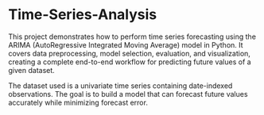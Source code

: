 # Time-Series-Analysis
This project demonstrates how to perform time series forecasting using the ARIMA (AutoRegressive Integrated Moving Average) model in Python.
It covers data preprocessing, model selection, evaluation, and visualization, creating a complete end-to-end workflow for predicting future values of a given dataset.

The dataset used is a univariate time series containing date-indexed observations.
The goal is to build a model that can forecast future values accurately while minimizing forecast error.

